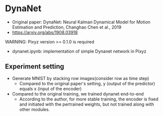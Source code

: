 # DynaNet
- Original paper: DynaNet: Neural Kalman Dynamical Model for Motion Estimation and Prediction, Changhao Chen et al., 2019
- https://arxiv.org/abs/1908.03918

WARNING: Pixyz version >= 0.1.0 is required

* dynanet.ipynb: implementation of simple Dynanet network in Pixyz

## Experiment setting
- Generate MNIST by stacking row images(consider row as time step)
    - Compared to the original paper's setting, y (output of the predictor) equals x (input of the encoder)
- Compared to the original training, we trained dynanet end-to-end
    - According to the author, for more stable training, the encoder is fixed and initiated with the pertrained weights, but not trained along with other modules.